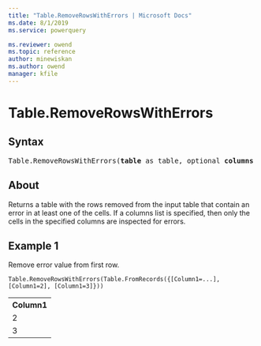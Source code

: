 ```yaml
---
title: "Table.RemoveRowsWithErrors | Microsoft Docs"
ms.date: 8/1/2019
ms.service: powerquery

ms.reviewer: owend
ms.topic: reference
author: minewiskan
ms.author: owend
manager: kfile
---
```

# Table.RemoveRowsWithErrors

## Syntax

<pre>
Table.RemoveRowsWithErrors(<b>table</b> as table, optional <b>columns</b> as nullable list) as table
</pre>
  
## About  
Returns a table with the rows removed from the input table that contain an error in at least one of the cells. If a columns list is specified, then only the cells in the specified columns are inspected for errors.

## Example 1
Remove error value from first row.

```powerquery-m
Table.RemoveRowsWithErrors(Table.FromRecords({[Column1=...],[Column1=2], [Column1=3]}))
```

<table> <tr> <th>Column1</th> </tr> <tr> <td>2</td> </tr> <tr> <td>3</td> </tr> </table>
